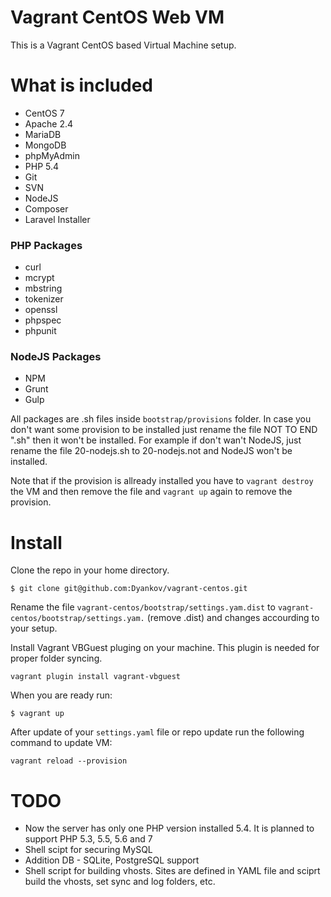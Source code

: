 Vagrant CentOS Web VM
=====================

This is a Vagrant CentOS based Virtual Machine setup.

# What is included

- CentOS 7
- Apache 2.4
- MariaDB
- MongoDB
- phpMyAdmin
- PHP 5.4
- Git
- SVN
- NodeJS
- Composer
- Laravel Installer

### PHP Packages

- curl
- mcrypt
- mbstring
- tokenizer
- openssl
- phpspec
- phpunit

### NodeJS Packages

- NPM
- Grunt
- Gulp

All packages are .sh files inside `bootstrap/provisions` folder.
In case you don't want some provision to be installed just rename the file NOT TO END ".sh" then it won't be installed. For example if don't wan't NodeJS, just rename the file 20-nodejs.sh to 20-nodejs.not and NodeJS won't be installed.

Note that if the provision is allready installed you have to `vagrant destroy` the VM and then remove the file and `vagrant up` again to remove the provision.

# Install

Clone the repo in your home directory.

```
$ git clone git@github.com:Dyankov/vagrant-centos.git
```

Rename the file `vagrant-centos/bootstrap/settings.yam.dist` to `vagrant-centos/bootstrap/settings.yam.` (remove .dist) and changes accourding to your setup.

Install Vagrant VBGuest pluging on your machine. This plugin is needed for proper folder syncing.

```
vagrant plugin install vagrant-vbguest
```

When you are ready run:

```
$ vagrant up
```

After update of your `settings.yaml` file or repo update run the following command to update VM:

```
vagrant reload --provision
```

# TODO

* Now the server has only one PHP version installed 5.4. It is planned to support PHP 5.3, 5.5, 5.6 and 7
* Shell scipt for securing MySQL
* Addition DB - SQLite, PostgreSQL support
* Shell script for building vhosts. Sites are defined in YAML file and sciprt build the vhosts, set sync and log folders, etc.